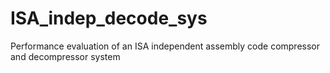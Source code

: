 # ISA_indep_decode_sys
Performance evaluation of an ISA independent assembly code compressor and decompressor system
